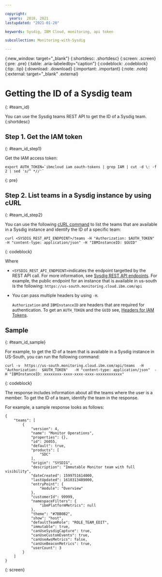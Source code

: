 ```yaml
---

copyright:
  years:  2018, 2021
lastupdated: "2021-01-20"

keywords: Sysdig, IBM Cloud, monitoring, api token

subcollection: Monitoring-with-Sysdig

---
```


{:new_window: target="_blank"}
{:shortdesc: .shortdesc}
{:screen: .screen}
{:pre: .pre}
{:table: .aria-labeledby="caption"}
{:codeblock: .codeblock}
{:tip: .tip}
{:download: .download}
{:important: .important}
{:note: .note}
{:external: target="_blank" .external}


# Getting the ID of a Sysdig team
{: #team_id}

You can use the Sysdig teams REST API to get the ID of a Sysdig team.
{:shortdesc}


## Step 1. Get the IAM token
{: #team_id_step1}

Get the IAM access token:

```
export AUTH_TOKEN=`ibmcloud iam oauth-tokens | grep IAM | cut -d \: -f 2 | sed 's/^ *//'`
```
{: pre}


## Step 2. List teams in a Sysdig instance by using cURL
{: #team_id_step2}


You can use the following [cURL command](/docs/Monitoring-with-Sysdig?topic=Monitoring-with-Sysdig-mon-curl) to list the teams that are available in a Sysdig instance and identify the ID of a specific team:

```shell
curl <SYSDIG_REST_API_ENDPOINT>/teams -H "Authorization: $AUTH_TOKEN" -H "content-type: application/json" -H "IBMInstanceID: $GUID" 
```
{: codeblock}

Where 

* `<SYSDIG_REST_API_ENDPOINT>`indicates the endpoint targetted by the REST API call. For more information, see [Sysdig REST API endpoints](/docs/Monitoring-with-Sysdig?topic=Monitoring-with-Sysdig-endpoints#endpoints_rest_api). For example, the public endpoint for an instance that is available in us-south is the following: `https://us-south.monitoring.cloud.ibm.com/api`

* You can pass multiple headers by using `-H`. 

    `Authorization` and `IBMInstanceID` are headers that are required for authentication. To get an `AUTH_TOKEN` and the `GUID` see, [Headers for IAM Tokens](/docs/Monitoring-with-Sysdig?topic=Monitoring-with-Sysdig-mon-curl#mon-curl-headers-iam).



## Sample
{: #team_id_sample}

For example, to get the ID of a team that is available in a Sysdig instance in US-South, you can run the following command:

```  
curl -v  https://us-south.monitoring.cloud.ibm.com/api/teams  -H "Authorization:  $AUTH_TOKEN"   -H "content-type: application/json"  -H "IBMInstanceID: xxxxxxxx-xxxx-xxxx-xxxx-xxxxxxxxxxxx"
```
{: codeblock}


The response includes information about all the teams where the user is a member. To get the ID of a team, identify the team in the response.

For example, a sample response looks as follows:

```
{
    "teams": [
        {
            "version": 4,
            "name": "Monitor Operations",
            "properties": {},
            "id": 26055,
            "default": true,
            "products": [
                "SDC"
            ],
            "origin": "SYSDIG",
            "description": "Immutable Monitor team with full visibility",
            "dateCreated": 1599751614000,
            "lastUpdated": 1610313489000,
            "entryPoint": {
                "module": "Overview"
            },
            "customerId": 99999,
            "namespaceFilters": {
                "ibmPlatformMetrics": null
            },
            "theme": "#7BB0B2",
            "show": "host",
            "defaultTeamRole": "ROLE_TEAM_EDIT",
            "immutable": true,
            "canUseSysdigCapture": true,
            "canUseCustomEvents": true,
            "canUseAwsMetrics": false,
            "canUseBeaconMetrics": true,
            "userCount": 3
        }
    ]
}
```
{: screen}




